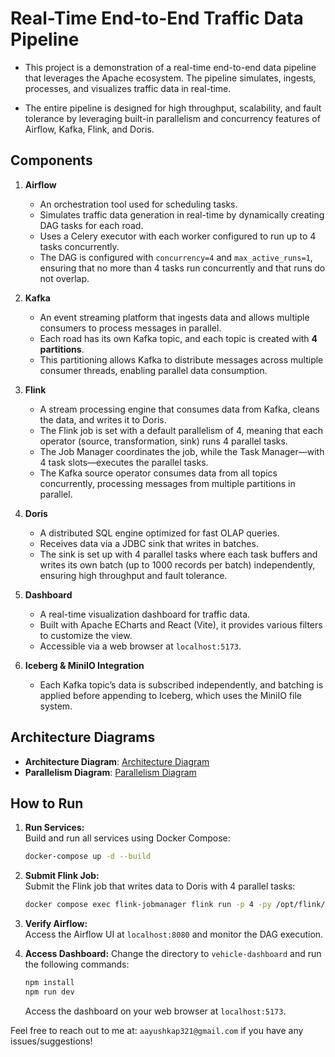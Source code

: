 # Real-Time End-to-End Traffic Data Pipeline

- This project is a demonstration of a real-time end-to-end data pipeline that leverages the Apache ecosystem. The pipeline simulates, ingests, processes, and visualizes traffic data in real-time.

- The entire pipeline is designed for high throughput, scalability, and fault tolerance by leveraging built-in parallelism and concurrency features of Airflow, Kafka, Flink, and Doris.

## Components

1. **Airflow**  
   - An orchestration tool used for scheduling tasks.  
   - Simulates traffic data generation in real-time by dynamically creating DAG tasks for each road.  
   - Uses a Celery executor with each worker configured to run up to 4 tasks concurrently.  
   - The DAG is configured with `concurrency=4` and `max_active_runs=1`, ensuring that no more than 4 tasks run concurrently and that runs do not overlap.

2. **Kafka**  
   - An event streaming platform that ingests data and allows multiple consumers to process messages in parallel.  
   - Each road has its own Kafka topic, and each topic is created with **4 partitions**.  
   - This partitioning allows Kafka to distribute messages across multiple consumer threads, enabling parallel data consumption.

3. **Flink**  
   - A stream processing engine that consumes data from Kafka, cleans the data, and writes it to Doris.  
   - The Flink job is set with a default parallelism of 4, meaning that each operator (source, transformation, sink) runs 4 parallel tasks.  
   - The Job Manager coordinates the job, while the Task Manager—with 4 task slots—executes the parallel tasks.  
   - The Kafka source operator consumes data from all topics concurrently, processing messages from multiple partitions in parallel.

4. **Doris**  
   - A distributed SQL engine optimized for fast OLAP queries.  
   - Receives data via a JDBC sink that writes in batches.  
   - The sink is set up with 4 parallel tasks where each task buffers and writes its own batch (up to 1000 records per batch) independently, ensuring high throughput and fault tolerance.

5. **Dashboard**  
   - A real-time visualization dashboard for traffic data.  
   - Built with Apache ECharts and React (Vite), it provides various filters to customize the view.  
   - Accessible via a web browser at `localhost:5173`.

6. **Iceberg & MiniIO Integration**  
   - Each Kafka topic’s data is subscribed independently, and batching is applied before appending to Iceberg, which uses the MiniIO file system.


## Architecture Diagrams

- **Architecture Diagram**: [Architecture Diagram](Project_Architecture.drawio)
- **Parallelism Diagram**: [Parallelism Diagram](Parallelism_Diagram.drawio)

## How to Run

1. **Run Services:**  
   Build and run all services using Docker Compose:
   ```bash
   docker-compose up -d --build
    ```

2. **Submit Flink Job:**  
   Submit the Flink job that writes data to Doris with 4 parallel tasks:
   ```bash
   docker compose exec flink-jobmanager flink run -p 4 -py /opt/flink/usr_jobs/doris_traffic_sink.py
    ```

3. **Verify Airflow:**  
   Access the Airflow UI at `localhost:8080` and monitor the DAG execution.

4. **Access Dashboard:**
    Change the directory to `vehicle-dashboard` and run the following commands:
    ```bash
    npm install
    npm run dev
    ```
    Access the dashboard on your web browser at `localhost:5173`.


Feel free to reach out to me at: `aayushkap321@gmail.com` if you have any issues/suggestions!